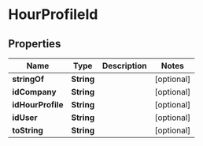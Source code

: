 
# HourProfileId

## Properties
Name | Type | Description | Notes
------------ | ------------- | ------------- | -------------
**stringOf** | **String** |  |  [optional]
**idCompany** | **String** |  |  [optional]
**idHourProfile** | **String** |  |  [optional]
**idUser** | **String** |  |  [optional]
**toString** | **String** |  |  [optional]



